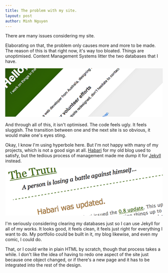 ```yaml
---
title: The problem with my site.
layout: post
author: Minh Nguyen
---
```

There are many issues considering my site.

Elaborating on that, the problem only causes more and more to be made. The reason of this is that right now, it's way too bloated. Things are unoptimised. Content Management Systems litter the two databases that I have.

![Some of my works just don't feel right.](/log/img/2012/02/16/notright.png)

And through all of this, it isn't optimised. The code feels ugly. It feels sluggish. The transition between one and the next site is so obvious, it would make one's eyes sting.

Okay, I know I'm using hyperbole here. But I'm not happy with many of my projects, which is not a good sign at all. [Habari](http://www.habariproject.org) for my old blog used to satisfy, but the tedious process of management made me dump it for [Jekyll](https://github.com/mojombo/jekyll/) instead.

![...My former Habari installation.](/log/img/2012/02/16/habari.png)

I'm seriously considering clearing my databases just so I can use Jekyll for all of my works. It looks good, it feels clean, it feels just right for everything I want to do. My portfolio could be built in it, my blog likewise, and even my comic, I could do.

That, or I could write in plain HTML by scratch, though that process takes a while. I don't like the idea of having to redo one aspect of the site just because one object changed, or if there's a new page and it has to be integrated into the rest of the design.
